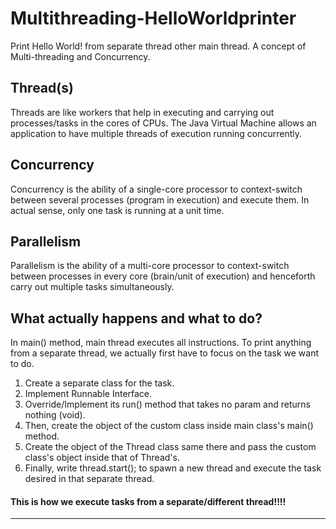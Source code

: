 # Multithreading-HelloWorldprinter
Print Hello World! from separate thread other main thread. A concept of Multi-threading and Concurrency.

## Thread(s)<br>
Threads are like workers that help in executing and carrying out processes/tasks in the cores of CPUs.
The Java Virtual Machine allows an application to have multiple threads of execution running concurrently.

## Concurrency<br>
Concurrency is the ability of a single-core processor to context-switch between several processes 
(program in execution) and execute them. In actual sense, only one task is running at a unit time.


## Parallelism<br>
Parallelism is the ability of a multi-core processor to context-switch between processes in every core
(brain/unit of execution) and henceforth carry out multiple tasks simultaneously.

## What actually happens and what to do?<br>
In main() method,  main thread executes all instructions.
To print anything from a separate thread, we actually first have to focus on the task we want to do.
1. Create a separate class for the task.
2. Implement Runnable Interface.
3. Override/Implement its run() method that takes no param and returns nothing (void).
4. Then, create the object of the custom class inside main class's main() method.
5. Create the object of the Thread class same there and pass the custom class's object inside that of Thread's.
6. Finally, write thread.start(); to spawn a new thread and execute the task desired in that separate thread.

#### This is how we execute tasks from a separate/different thread!!!!

---------------------------------------------------------------------------------------------------------------